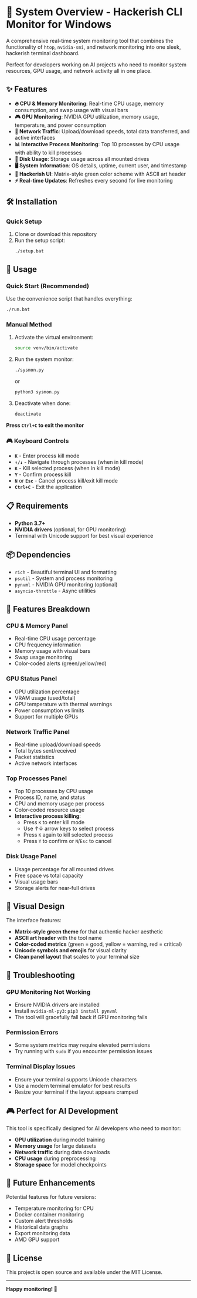 # 🚀 System Overview - Hackerish CLI Monitor for Windows

A comprehensive real-time system monitoring tool that combines the functionality of `htop`, `nvidia-smi`, and network monitoring into one sleek, hackerish terminal dashboard.

Perfect for developers working on AI projects who need to monitor system resources, GPU usage, and network activity all in one place.

## ✨ Features

- **🔥 CPU & Memory Monitoring**: Real-time CPU usage, memory consumption, and swap usage with visual bars
- **🎮 GPU Monitoring**: NVIDIA GPU utilization, memory usage, temperature, and power consumption
- **📡 Network Traffic**: Upload/download speeds, total data transferred, and active interfaces
- **📊 Interactive Process Monitoring**: Top 10 processes by CPU usage with ability to kill processes
- **💽 Disk Usage**: Storage usage across all mounted drives
- **🖥️ System Information**: OS details, uptime, current user, and timestamp
- **🎨 Hackerish UI**: Matrix-style green color scheme with ASCII art header
- **⚡ Real-time Updates**: Refreshes every second for live monitoring

## 🛠️ Installation

### Quick Setup

1. Clone or download this repository
2. Run the setup script:
   ```batch
   ./setup.bat
   ```
## 🚀 Usage

### Quick Start (Recommended)

Use the convenience script that handles everything:

```bash
./run.bat
```

### Manual Method

1. Activate the virtual environment:

   ```bash
   source venv/bin/activate
   ```

2. Run the system monitor:

   ```bash
   ./sysmon.py
   ```

   or

   ```bash
   python3 sysmon.py
   ```

3. Deactivate when done:
   ```bash
   deactivate
   ```

**Press `Ctrl+C` to exit the monitor**

### 🎮 Keyboard Controls

- **`K`** - Enter process kill mode
- **`↑/↓`** - Navigate through processes (when in kill mode)
- **`K`** - Kill selected process (when in kill mode)
- **`Y`** - Confirm process kill
- **`N`** or **`Esc`** - Cancel process kill/exit kill mode
- **`Ctrl+C`** - Exit the application

## 📋 Requirements

- **Python 3.7+**
- **NVIDIA drivers** (optional, for GPU monitoring)
- Terminal with Unicode support for best visual experience

## 📦 Dependencies

- `rich` - Beautiful terminal UI and formatting
- `psutil` - System and process monitoring
- `pynvml` - NVIDIA GPU monitoring (optional)
- `asyncio-throttle` - Async utilities

## 🎯 Features Breakdown

### CPU & Memory Panel

- Real-time CPU usage percentage
- CPU frequency information
- Memory usage with visual bars
- Swap usage monitoring
- Color-coded alerts (green/yellow/red)

### GPU Status Panel

- GPU utilization percentage
- VRAM usage (used/total)
- GPU temperature with thermal warnings
- Power consumption vs limits
- Support for multiple GPUs

### Network Traffic Panel

- Real-time upload/download speeds
- Total bytes sent/received
- Packet statistics
- Active network interfaces

### Top Processes Panel

- Top 10 processes by CPU usage
- Process ID, name, and status
- CPU and memory usage per process
- Color-coded resource usage
- **Interactive process killing**:
  - Press `K` to enter kill mode
  - Use ↑↓ arrow keys to select process
  - Press `K` again to kill selected process
  - Press `Y` to confirm or `N`/`Esc` to cancel

### Disk Usage Panel

- Usage percentage for all mounted drives
- Free space vs total capacity
- Visual usage bars
- Storage alerts for near-full drives

## 🎨 Visual Design

The interface features:

- **Matrix-style green theme** for that authentic hacker aesthetic
- **ASCII art header** with the tool name
- **Color-coded metrics** (green = good, yellow = warning, red = critical)
- **Unicode symbols and emojis** for visual clarity
- **Clean panel layout** that scales to your terminal size

## 🔧 Troubleshooting

### GPU Monitoring Not Working

- Ensure NVIDIA drivers are installed
- Install `nvidia-ml-py3`: `pip3 install pynvml`
- The tool will gracefully fall back if GPU monitoring fails

### Permission Errors

- Some system metrics may require elevated permissions
- Try running with `sudo` if you encounter permission issues

### Terminal Display Issues

- Ensure your terminal supports Unicode characters
- Use a modern terminal emulator for best results
- Resize your terminal if the layout appears cramped

## 🎮 Perfect for AI Development

This tool is specifically designed for AI developers who need to monitor:

- **GPU utilization** during model training
- **Memory usage** for large datasets
- **Network traffic** during data downloads
- **CPU usage** during preprocessing
- **Storage space** for model checkpoints

## 🚀 Future Enhancements

Potential features for future versions:

- Temperature monitoring for CPU
- Docker container monitoring
- Custom alert thresholds
- Historical data graphs
- Export monitoring data
- AMD GPU support

## 📄 License

This project is open source and available under the MIT License.

---

**Happy monitoring! 🎯**
